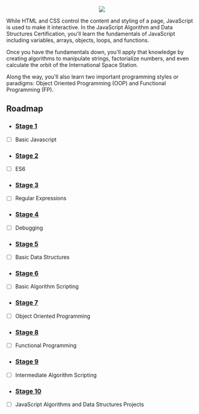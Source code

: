 <p align="center">
    <img src="https://i.postimg.cc/0yFRvh8C/image.png" />
</p>
While HTML and CSS control the content and styling of a page, JavaScript is used to make it interactive. In the JavaScript Algorithm and Data Structures Certification, you'll learn the fundamentals of JavaScript including variables, arrays, objects, loops, and functions.

Once you have the fundamentals down, you'll apply that knowledge by creating algorithms to manipulate strings, factorialize numbers, and even calculate the orbit of the International Space Station.

Along the way, you'll also learn two important programming styles or paradigms: Object Oriented Programming (OOP) and Functional Programming (FP).

## Roadmap

- ### [Stage 1](https://github.com/masrenda/freecodecamp-courses/blob/master/js-algorithms-and-data-structures/stage-1/README.md)
- [ ] Basic Javascript
- ### [Stage 2]()
- [ ] ES6
- ### [Stage 3]()
- [ ] Regular Expressions
- ### [Stage 4]()
- [ ] Debugging
- ### [Stage 5]()
- [ ] Basic Data Structures
- ### [Stage 6]()
- [ ] Basic Algorithm Scripting
- ### [Stage 7]()
- [ ] Object Oriented Programming
- ### [Stage 8]()
- [ ] Functional Programming
- ### [Stage 9]()
- [ ] Intermediate Algorithm Scripting
- ### [Stage 10]()
- [ ] JavaScript Algorithms and Data Structures Projects
